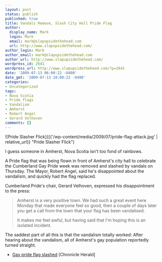 ```yaml
---
layout: post
status: publish
published: true
title: Vandals Remove, Slash City Hall Pride Flag
author:
  display_name: Mark
  login: Mark
  email: mark@slapupsidethehead.com
  url: http://www.slapupsidethehead.com/
author_login: Mark
author_email: mark@slapupsidethehead.com
author_url: http://www.slapupsidethehead.com/
wordpress_id: 2641
wordpress_url: http://www.slapupsidethehead.com/?p=2641
date: '2009-07-13 06:00:22 -0400'
date_gmt: '2009-07-13 10:00:22 -0400'
categories:
- Uncategorized
tags:
- Nova Scotia
- Pride flags
- Vandalism
- Amherst
- Robert Angel
- Gerard Velhoven
comments: []
---
```

![Pride Slasher Flick]({{'/wp-content/media/2009/07/pride-flag-attack.jpg' | relative_url}} "Pride Slasher Flick")

I guess someone in Amherst, Nova Scotia isn't too fond of rainbows.

A Pride flag that was being flown in front of Amherst's city hall to celebrate the Cumberland Gay Pride week was removed and slashed by vandals on Thursday. The Mayor, Robert Angel, said he's disappointed about the vandalism, and quickly had the flag replaced.

Cumberland Pride's chair, Gerard Velhoven, expressed his disappointment to the press:

> Amherst is a very positive town. We had such a great event here Monday that made everyone feel so good, then a couple of days later you get a call from the town that your flag has been vandalised.
> 
> It makes me feel awful, but having said that I'm hoping this is an isolated incident.

The saddest part of all this is that the vandalism totally worked: After hearing about the vandalism, all of Amherst's gay population reportedly turned straight.

- [Gay pride flag slashed](http://thechronicleherald.ca/NovaScotia/1131754.html) [Chronicle Herald]
